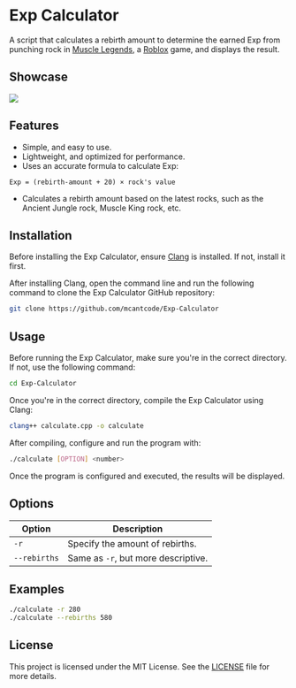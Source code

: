 # Exp Calculator

A script that calculates a rebirth amount to determine the earned Exp from punching rock in [Muscle Legends](https://www.roblox.com/games/3623096087/Muscle-Legends), a [Roblox](https://www.roblox.com) game, and displays the result.

## Showcase

![](https://i.ibb.co.com/TqWnQn11/Exp-Calculator-Showcase.jpg)

## Features

* Simple, and easy to use.
* Lightweight, and optimized for performance.
* Uses an accurate formula to calculate Exp:

```
Exp = (rebirth-amount + 20) × rock's value
```

* Calculates a rebirth amount based on the latest rocks, such as the Ancient Jungle rock, Muscle King rock, etc.

## Installation

Before installing the Exp Calculator, ensure [Clang](https://clang.llvm.org) is installed. If not, install it first.

After installing Clang, open the command line and run the following command to clone the Exp Calculator GitHub repository:

```sh
git clone https://github.com/mcantcode/Exp-Calculator
```

## Usage

Before running the Exp Calculator, make sure you're in the correct directory. If not, use the following command:

```sh
cd Exp-Calculator
```

Once you're in the correct directory, compile the Exp Calculator using Clang:

```sh
clang++ calculate.cpp -o calculate
```

After compiling, configure and run the program with:

```sh
./calculate [OPTION] <number>
```

Once the program is configured and executed, the results will be displayed.

## Options

| Option       | Description                         |
|--------------|-------------------------------------|
| `-r`         | Specify the amount of rebirths.     |
| `--rebirths` | Same as `-r`, but more descriptive. |

## Examples

```sh
./calculate -r 280
./calculate --rebirths 580
```

## License

This project is licensed under the MIT License. See the [LICENSE](LICENSE) file for more details.
